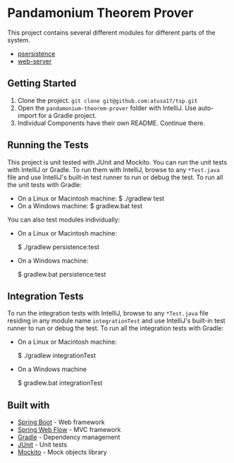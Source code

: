 # Pandamonium Theorem Prover
This project contains several different modules for different parts of the system.

* [psersistence](persistence/README.md)
* [web-server](src/README.md)

## Getting Started

1. Clone the project. `git clone git@github.com:atusa17/tsp.git`
2. Open the `pandamonium-theorem-prover` folder with IntelliJ. Use auto-import for a Gradle project.
3. Individual Components have their own README. Continue there.

## Running the Tests

This project is unit tested with JUnit and Mockito. You can run the unit tests with IntelliJ or Gradle. To run them with IntelliJ, browse to any `*Test.java` file and use IntelliJ's built-in test runner to run or debug the test. To run all the unit tests with Gradle:

* On a Linux or Macintosh machine:
    $ ./gradlew test
* On a Windows machine:
    $ gradlew.bat test

You can also test modules individually:

* On a Linux or Macintosh machine:

    $ ./gradlew persistence:test
  
* On a Windows machine:

    $ gradlew.bat persistence:test

## Integration Tests

To run the integration tests with IntelliJ, browse to any `*Test.java` file residing in any module name `integrationTest` and use IntelliJ's built-in test runner to run or debug the test. To run all the integration tests with Gradle:

* On a Linux or Macintosh machine:

    $ ./gradlew integrationTest
  
* On a Windows machine

    $ gradlew.bat integrationTest
  
## Built with

* [Spring Boot](https://projects.spring.io/spring-boot/) - Web framework
* [Spring Web Flow](https://projects.spring.io/spring-webflow/) - MVC framework
* [Gradle](https://gradle.org/) - Dependency management
* [JUnit](http://junit.org/junit4/) - Unit tests
* [Mockito](http://site.mockito.org/) - Mock objects library
